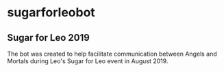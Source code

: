 # sugarforleobot

## Sugar for Leo 2019
The bot was created to help facilitate communication between Angels and Mortals during Leo's Sugar for Leo event in August 2019. 
